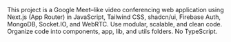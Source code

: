 <!-- Use this file to provide workspace-specific custom instructions to Copilot. For more details, visit https://code.visualstudio.com/docs/copilot/copilot-customization#_use-a-githubcopilotinstructionsmd-file -->

This project is a Google Meet–like video conferencing web application using Next.js (App Router) in JavaScript, Tailwind CSS, shadcn/ui, Firebase Auth, MongoDB, Socket.IO, and WebRTC. Use modular, scalable, and clean code. Organize code into components, app, lib, and utils folders. No TypeScript.
